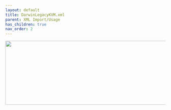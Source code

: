 ```yaml
---
layout: default
title: DarwinLegacyKVM.xml
parent: XML Import/Usage
has_children: true
nav_order: 2
---
```


<p align="center">
  <img width="650" height="200" src="../../../../assets/HeaderDarwinLegacyKVMxml.png">
</p>
